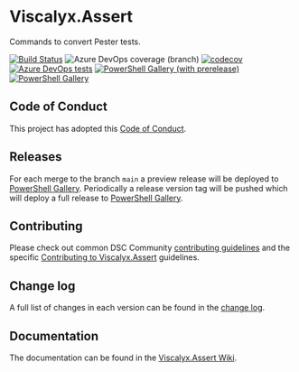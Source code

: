 # Viscalyx.Assert

Commands to convert Pester tests.

[![Build Status](https://dev.azure.com/viscalyx/Viscalyx.Assert/_apis/build/status/viscalyx.Viscalyx.Assert?branchName=main)](https://dev.azure.com/viscalyx/Viscalyx.Assert/_build/latest?definitionId=35&branchName=main)
![Azure DevOps coverage (branch)](https://img.shields.io/azure-devops/coverage/viscalyx/Viscalyx.Assert/35/main)
[![codecov](https://codecov.io/gh/viscalyx/Viscalyx.Assert/branch/main/graph/badge.svg)](https://codecov.io/gh/viscalyx/Viscalyx.Assert)
[![Azure DevOps tests](https://img.shields.io/azure-devops/tests/viscalyx/Viscalyx.Assert/35/main)](https://viscalyx.visualstudio.com/Viscalyx.Assert/_test/analytics?definitionId=35&contextType=build)
[![PowerShell Gallery (with prerelease)](https://img.shields.io/powershellgallery/vpre/Viscalyx.Assert?label=Viscalyx.Assert%20Preview)](https://www.powershellgallery.com/packages/Viscalyx.Assert/)
[![PowerShell Gallery](https://img.shields.io/powershellgallery/v/Viscalyx.Assert?label=Viscalyx.Assert)](https://www.powershellgallery.com/packages/Viscalyx.Assert/)

## Code of Conduct

This project has adopted this [Code of Conduct](CODE_OF_CONDUCT.md).

## Releases

For each merge to the branch `main` a preview release will be
deployed to [PowerShell Gallery](https://www.powershellgallery.com/).
Periodically a release version tag will be pushed which will deploy a
full release to [PowerShell Gallery](https://www.powershellgallery.com/).

## Contributing

Please check out common DSC Community [contributing guidelines](https://dsccommunity.org/guidelines/contributing)
and the specific [Contributing to Viscalyx.Assert](https://github.com/viscalyx/Viscalyx.Assert/blob/main/CONTRIBUTING.md)
guidelines.

## Change log

A full list of changes in each version can be found in the [change log](CHANGELOG.md).

## Documentation

The documentation can be found in the [Viscalyx.Assert Wiki](https://github.com/viscalyx/Viscalyx.Assert/wiki).
